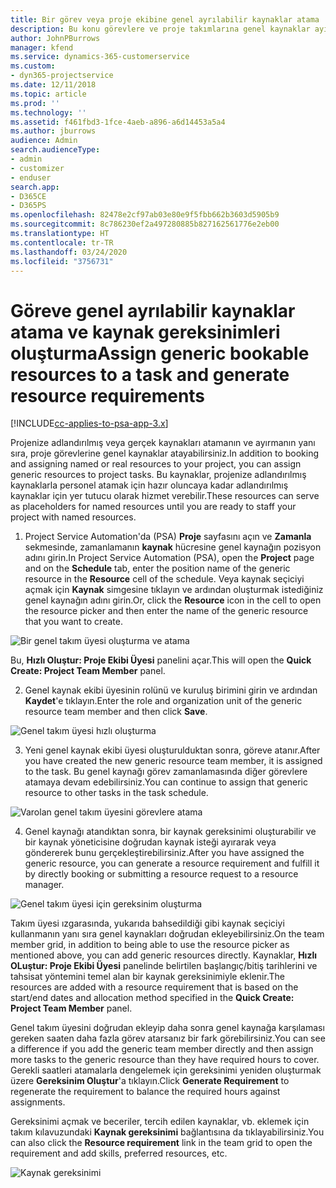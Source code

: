 ```yaml
---
title: Bir görev veya proje ekibine genel ayrılabilir kaynaklar atama
description: Bu konu görevlere ve proje takımlarına genel kaynaklar ayırma hakkında bilgi sağlar.
author: JohnPBurrows
manager: kfend
ms.service: dynamics-365-customerservice
ms.custom:
- dyn365-projectservice
ms.date: 12/11/2018
ms.topic: article
ms.prod: ''
ms.technology: ''
ms.assetid: f461fbd3-1fce-4aeb-a896-a6d14453a5a4
ms.author: jburrows
audience: Admin
search.audienceType:
- admin
- customizer
- enduser
search.app:
- D365CE
- D365PS
ms.openlocfilehash: 82478e2cf97ab03e80e9f5fbb662b3603d5905b9
ms.sourcegitcommit: 8c786230ef2a497280885b827162561776e2eb00
ms.translationtype: HT
ms.contentlocale: tr-TR
ms.lasthandoff: 03/24/2020
ms.locfileid: "3756731"
---
```

# <a name="assign-generic-bookable-resources-to-a-task-and-generate-resource-requirements"></a><span data-ttu-id="889b2-103">Göreve genel ayrılabilir kaynaklar atama ve kaynak gereksinimleri oluşturma</span><span class="sxs-lookup"><span data-stu-id="889b2-103">Assign generic bookable resources to a task and generate resource requirements</span></span> 

[!INCLUDE[cc-applies-to-psa-app-3.x](../includes/cc-applies-to-psa-app-3x.md)]

<span data-ttu-id="889b2-104">Projenize adlandırılmış veya gerçek kaynakları atamanın ve ayırmanın yanı sıra, proje görevlerine genel kaynaklar atayabilirsiniz.</span><span class="sxs-lookup"><span data-stu-id="889b2-104">In addition to booking and assigning named or real resources to your project, you can assign generic resources to project tasks.</span></span> <span data-ttu-id="889b2-105">Bu kaynaklar, projenize adlandırılmış kaynaklarla personel atamak için hazır oluncaya kadar adlandırılmış kaynaklar için yer tutucu olarak hizmet verebilir.</span><span class="sxs-lookup"><span data-stu-id="889b2-105">These resources can serve as placeholders for named resources until you are ready to staff your project with named resources.</span></span> 

1. <span data-ttu-id="889b2-106">Project Service Automation'da (PSA) **Proje** sayfasını açın ve **Zamanla** sekmesinde, zamanlamanın **kaynak** hücresine genel kaynağın pozisyon adını girin.</span><span class="sxs-lookup"><span data-stu-id="889b2-106">In Project Service Automation (PSA), open the **Project** page and on the **Schedule** tab, enter the position name of the generic resource in the **Resource** cell of the schedule.</span></span> <span data-ttu-id="889b2-107">Veya kaynak seçiciyi açmak için **Kaynak** simgesine tıklayın ve ardından oluşturmak istediğiniz genel kaynağın adını girin.</span><span class="sxs-lookup"><span data-stu-id="889b2-107">Or, click the **Resource** icon in the cell to open the resource picker and then enter the name of the generic resource that you want to create.</span></span>

![Bir genel takım üyesi oluşturma ve atama](media/RM-how-to-9.png)

<span data-ttu-id="889b2-109">Bu, **Hızlı Oluştur: Proje Ekibi Üyesi** panelini açar.</span><span class="sxs-lookup"><span data-stu-id="889b2-109">This will open the **Quick Create: Project Team Member** panel.</span></span> 

2. <span data-ttu-id="889b2-110">Genel kaynak ekibi üyesinin rolünü ve kuruluş birimini girin ve ardından **Kaydet**'e tıklayın.</span><span class="sxs-lookup"><span data-stu-id="889b2-110">Enter the role and organization unit of the generic resource team member and then click **Save**.</span></span>

![Genel takım üyesi hızlı oluşturma](media/RM-how-to-10.png)

3. <span data-ttu-id="889b2-112">Yeni genel kaynak ekibi üyesi oluşturulduktan sonra, göreve atanır.</span><span class="sxs-lookup"><span data-stu-id="889b2-112">After you have created the new generic resource team member, it is assigned to the task.</span></span> <span data-ttu-id="889b2-113">Bu genel kaynağı görev zamanlamasında diğer görevlere atamaya devam edebilirsiniz.</span><span class="sxs-lookup"><span data-stu-id="889b2-113">You can continue to assign that generic resource to other tasks in the task schedule.</span></span>

![Varolan genel takım üyesini görevlere atama](media/RM-how-to-11.png)

4. <span data-ttu-id="889b2-115">Genel kaynağı atandıktan sonra, bir kaynak gereksinimi oluşturabilir ve bir kaynak yöneticisine doğrudan kaynak isteği ayırarak veya göndererek bunu gerçekleştirebilirsiniz.</span><span class="sxs-lookup"><span data-stu-id="889b2-115">After you have assigned the generic resource, you can generate a resource requirement and fulfill it by directly booking or submitting a resource request to a resource manager.</span></span>

![Genel takım üyesi için gereksinim oluşturma](media/RM-how-to-12.png)

<span data-ttu-id="889b2-117">Takım üyesi ızgarasında, yukarıda bahsedildiği gibi kaynak seçiciyi kullanmanın yanı sıra genel kaynakları doğrudan ekleyebilirsiniz.</span><span class="sxs-lookup"><span data-stu-id="889b2-117">On the team member grid, in addition to being able to use the resource picker as mentioned above, you can add generic resources directly.</span></span> <span data-ttu-id="889b2-118">Kaynaklar, **Hızlı OLuştur: Proje Ekibi Üyesi** panelinde belirtilen başlangıç/bitiş tarihlerini ve tahsisat yöntemini temel alan bir kaynak gereksinimiyle eklenir.</span><span class="sxs-lookup"><span data-stu-id="889b2-118">The resources are added with a resource requirement that is based on the start/end dates and allocation method specified in the **Quick Create: Project Team Member** panel.</span></span>

<span data-ttu-id="889b2-119">Genel takım üyesini doğrudan ekleyip daha sonra genel kaynağa karşılaması gereken saaten daha fazla görev atarsanız bir fark görebilirsiniz.</span><span class="sxs-lookup"><span data-stu-id="889b2-119">You can see a difference if you add the generic team member directly and then assign more tasks to the generic resource than they have required hours to cover.</span></span> <span data-ttu-id="889b2-120">Gerekli saatleri atamalarla dengelemek için gereksinimi yeniden oluşturmak üzere **Gereksinim Oluştur**'a tıklayın.</span><span class="sxs-lookup"><span data-stu-id="889b2-120">Click **Generate Requirement** to regenerate the requirement to balance the required hours against assignments.</span></span>

<span data-ttu-id="889b2-121">Gereksinimi açmak ve beceriler, tercih edilen kaynaklar, vb. eklemek için takım kılavuzundaki **Kaynak gereksinimi** bağlantısına da tıklayabilirsiniz.</span><span class="sxs-lookup"><span data-stu-id="889b2-121">You can also click the **Resource requirement** link in the team grid to open the requirement and add skills, preferred resources, etc.</span></span>

![Kaynak gereksinimi](media/RM-how-to-13.png)

